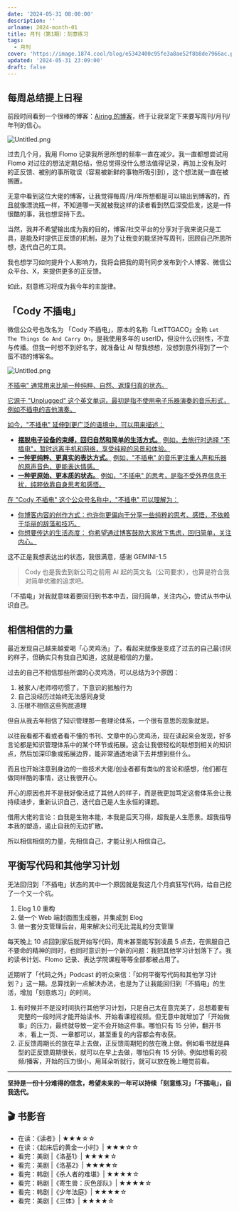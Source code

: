 ```yaml
---
date: '2024-05-31 08:00:00'
description: ''
urlname: 2024-month-01
title: 月刊（第1期）：刻意练习
tags:
  - 月刊
cover: 'https://image.1874.cool/blog/e5342400c95fe3a8ae52f8b8de7966ac.png'
updated: '2024-05-31 23:09:00'
draft: false
---
```


## **每周总结提上日程**


前段时间看到一个很棒的博客：[Airing 的博客](https://blog.ursb.me/)，终于让我坚定下来要写周刊/月刊/年刊的信心。


![Untitled.png](https://image.1874.cool/blog/dcb0439aa8cbe44b967ba53eb8e558cf.png)


过去几个月，我用 Flomo 记录我所思所想的频率一直在减少。我一直都想尝试用 Flomo 对过往的想法定期总结，但总觉得没什么想法值得记录，再加上没有及时的正反馈、被别的事所耽误（容易被新鲜的事物所吸引到），这个想法就一直在被搁置。


无意中看到这位大佬的博客，让我觉得每周/月/年所想都是可以输出到博客的，而且就像漂流瓶一样，不知道哪一天就被我这样的读者看到然后深受启发，这是一件很酷的事，我也想坚持下去。


当然，我并不希望输出成为我的目的，博客/社交平台的分享对于我来说只是工具，是能及时提供正反馈的机制，是为了让我变的能坚持写周刊，回顾自己所思所想，迭代自己的工具。


我也想学习如何提升个人影响力，我将会把我的周刊同步发布到个人博客、微信公众平台、X，来提供更多的正反馈。


如此，刻意练习将成为我今年的主旋律。


## **「Cody 不插电」**


微信公众号也改名为 「Cody 不插电」，原本的名称「LetTTGACO」全称 `Let The Things Go And Carry On`，是我使用多年的 userID，但没什么识别性，不宜与传播。但我一时想不到好名字，就准备让 AI 帮我想想，没想到意外得到了一个蛮不错的博客名。


![Untitled.png](https://image.1874.cool/blog/b83784b82977a6c7da0e8720117f0144.png)


<u>不插电" 通常用来比喻一种纯粹、自然、返璞归真的状态。</u>


<u>它源于 "Unplugged" 这个英文单词，最初是指不使用电子乐器演奏的音乐形式，例如不插电的吉他演奏。</u>


<u>如今，"不插电" 延伸到更广泛的语境中，可以用来描述：</u>

- <u>**摆脱电子设备的束缚，回归自然和简单的生活方式。**</u> <u>例如，去旅行时选择 "不插电"，暂时远离手机和网络，享受纯粹的风景和体验。</u>
- <u>**一种更纯粹、更真实的表达方式。**</u> <u>例如，"不插电" 的音乐更注重人声和乐器的原声音色，更能表达情感。</u>
- <u>**一种更原始、更本质的状态。**</u> <u>例如，"不插电" 的思考，是指不受外界信息干扰，纯粹依靠自身思考和感悟。</u>

<u>在 "Cody 不插电" 这个公众号名称中，"不插电" 可以理解为：</u>

- <u>你博客内容的创作方式：也许你更偏向于分享一些纯粹的思考、感悟，不依赖于华丽的辞藻和技巧。</u>
- <u>你想要传达的生活态度： 你希望通过博客鼓励大家放下焦虑，回归简单，关注内心。</u>

这不正是我想表达出的状态，我很满意，感谢 GEMINI-1.5


> Cody 也是我去到新公司之前用 AI 起的英文名（公司要求），也算是符合我对简单优雅的追求吧。


「不插电」对我就意味着要回归到书本中去，回归简单，关注内心，尝试从书中认识自己。


## 相信相信的力量


最近发现自己越来越爱喝「心灵鸡汤」了。看起来就像是变成了过去的自己最讨厌的样子，但确实只有我自己知道，这就是相信的力量。


过去的自己不相信那些所谓的心灵鸡汤，可以总结为3个原因：

1. 被家人/老师唠叨惯了，下意识的抵触行为
2. 自己没经历过始终无法感同身受
3. 压根不相信这些狗屁道理

但自从我去年相信了知识管理那一套理论体系，一个很有意思的现象就是。


以往我看都不看或者看不懂的书刊、文章中的心灵鸡汤，现在读起来会发现，好多言论都是知识管理体系中的某个环节或拓展。这会让我很轻松的联想到相关的知识点，然后加深印象或拓展边界，能非常通透地读下去并想到些什么。


而且也开始注意到身边的一些技术大佬/创业者都有类似的言论和感想，他们都在做同样酷的事情，这让我很开心。


开心的原因也并不是我好像活成了其他人的样子，而是我更加笃定这套体系会让我持续进步，重新认识自己，迭代自己是人生永恒的课题。


借用大佬的言论：自我是生物本能，本我是后天习得，超我是人生愿景。超我指导本我的塑造，遏止自我的无边扩散。


所以相信相信的力量，先相信自己，才能让别人相信自己。


## 平衡写代码和其他学习计划


无法回归到「不插电」状态的其中一个原因就是我这几个月疯狂写代码，给自己挖了一个又一个坑。

1. Elog 1.0 重构
2. 做一个 Web 端封面图生成器，并集成到 Elog
3. 做一套分支管理后台，用来解决公司无比混乱的分支管理

每天晚上 10 点回到家后就开始写代码，周末甚至能写到凌晨 5 点去，在佩服自己不要命的精神的同时，也同时意识到一个新的问题：我把其他学习计划落下了。我的读书计划、Flomo 记录、表达学院课程等等全部都被占用了。


近期听了「代码之外」Podcast 的听众来信：「如何平衡写代码和其他学习计划？」这一期。总算找到一点解决办法，也是为了让我能回归到「不插电」的生活，增加「刻意练习」的时间。

1. 有时候并不是没时间执行其他学习计划，只是自己太在意完美了，总想着要有完整的一段时间才能开始读书、开始看课程视频。但无意中就增加了「开始做事」的压力，最终就导致一定不会开始这件事。哪怕只有 15 分钟，翻开书本，看上一页、一章都可以，甚至重复的内容都会有收获。
2. 正反馈周期长的放在早上去做，正反馈周期短的放在晚上做。例如看书就是典型的正反馈周期很长，就可以在早上去做，哪怕只有 15 分钟。例如想看的视频/播客，开始的压力很小，用耳朵听就行，就可以放在晚上睡觉前看。

---


**坚持是一份十分难得的信念，希望未来的一年可以持续「刻意练习」「不插电」，自我迭代。**


## **🎬 书影音**

- 在读：《读者》| ★★★☆☆
- 在读：《起床后的黄金一小时》| ★★★☆☆
- 看完：美剧 |《洛基1》| ★★★★☆
- 看完：美剧 |《洛基2》| ★★★★☆
- 看完：韩剧 |《杀人者的难堪》| ★★★★☆
- 看完：韩剧 |《寄生兽：灰色部队》| ★★★★☆
- 看完：韩剧 |《少年法庭》| ★★★★☆
- 看完：美剧 |《三体》| ★★★★☆
